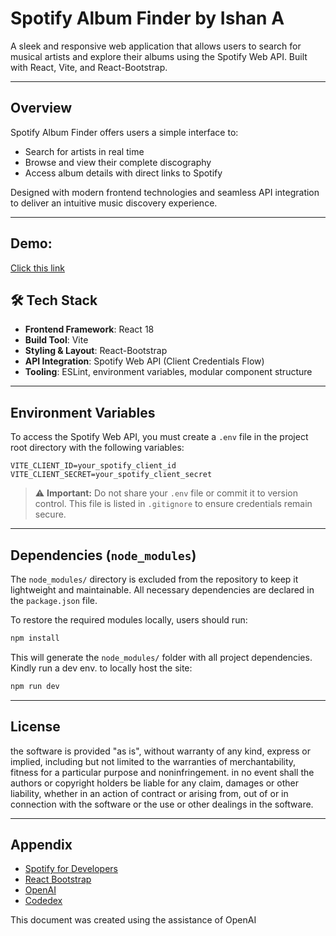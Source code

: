 #  Spotify Album Finder by Ishan A

A sleek and responsive web application that allows users to search for musical artists and explore their albums using the Spotify Web API. Built with React, Vite, and React-Bootstrap.

---

## Overview

Spotify Album Finder offers users a simple interface to:

*  Search for artists in real time
* Browse and view their complete discography
* Access album details with direct links to Spotify

Designed with modern frontend technologies and seamless API integration to deliver an intuitive music discovery experience.

---

## Demo:

[Click this link](https://spotify-album-finder-topaz.vercel.app/)

## 🛠 Tech Stack

* **Frontend Framework**: React 18
* **Build Tool**: Vite
* **Styling & Layout**: React-Bootstrap
* **API Integration**: Spotify Web API (Client Credentials Flow)
* **Tooling**: ESLint, environment variables, modular component structure

---

##  Environment Variables

To access the Spotify Web API, you must create a `.env` file in the project root directory with the following variables:

```env
VITE_CLIENT_ID=your_spotify_client_id
VITE_CLIENT_SECRET=your_spotify_client_secret
```

> ⚠ **Important:** Do not share your `.env` file or commit it to version control. This file is listed in `.gitignore` to ensure credentials remain secure.

---

##  Dependencies (`node_modules`)

The `node_modules/` directory is excluded from the repository to keep it lightweight and maintainable. All necessary dependencies are declared in the `package.json` file.

To restore the required modules locally, users should run:

```bash
npm install
```

This will generate the `node_modules/` folder with all project dependencies.
Kindly run a dev env. to locally host the site:
```bash
npm run dev
```

---

##  License


the software is provided "as is", without warranty of any kind, express or
implied, including but not limited to the warranties of merchantability,
fitness for a particular purpose and noninfringement. in no event shall the
authors or copyright holders be liable for any claim, damages or other
liability, whether in an action of contract or arising from,
out of or in connection with the software or the use or other dealings in the
software.



---

## Appendix

* [Spotify for Developers](https://developer.spotify.com/)
* [React Bootstrap](https://react-bootstrap.github.io/)
* [OpenAI](chatgpt.com)
* [Codedex](https://www.codedex.io/)

This document was created using the assistance of OpenAI
